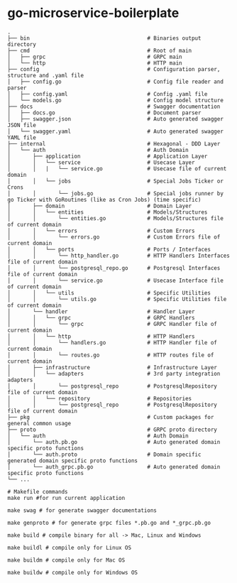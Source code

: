 # go-microservice-boilerplate

    .
    ├── bin                                     # Binaries output directory
    ├── cmd                                     # Root of main
    │   ├── grpc                                # GRPC main
    │   └── http                                # HTTP main
    ├── config                                  # Configuration parser, structure and .yaml file
    │   ├── config.go                           # Config file reader and parser 
    │   ├── config.yaml                         # Config .yaml file
    │   └── models.go                           # Config model structure
    ├── docs                                    # Swagger documentation
    │   ├── docs.go                             # Document parser
    │   ├── swagger.json                        # Auto generated swagger JSON file 
    │   └── swagger.yaml                        # Auto generated swagger YAML file 
    ├── internal                                # Hexagonal - DDD Layer
    │   └── auth                                # Auth Domain
    │       ├── application                     # Application Layer
    │       │   └── service                     # Usecase Layer
    │       │   |   └── service.go              # Usecase file of current domain
    │       │   └── jobs                        # Special Jobs Ticker or Crons
    │       │       └── jobs.go                 # Special jobs runner by go Ticker with GoRoutines (like as Cron Jobs) (time specific) 
    │       ├── domain                          # Domain Layer
    │       │   └── entities                    # Models/Structures
    │       │       └── entities.go             # Models/Structures file of current domain
    │       │   └── errors                      # Custom Errors
    │       │       └── errors.go               # Custom Errors file of current domain
    │       │   └── ports                       # Ports / Interfaces
    │       │       └── http_handler.go         # HTTP Handlers Interfaces file of current domain
    │       │       └── postgresql_repo.go      # Postgresql Interfaces file of current domain
    │       │       └── service.go              # Usecase Interface file of current domain
    │       │   └── utils                       # Specific Utilities
    │       │       └── utils.go                # Specific Utilities file of current domain
    │       └── handler                         # Handler Layer 
    │       │   └── grpc                        # GRPC Handlers
    │       │       └── grpc                    # GRPC Handler file of current domain 
    │       │   └── http                        # HTTP Handlers
    │       │       └── handlers.go             # HTTP Handler file of current domain  
    │       │       └── routes.go               # HTTP routes file of current domain  
    │       ├── infrastructure                  # Infrastructure Layer
    │       │   └── adapters                    # 3rd party integration adapters 
    │       │       └── postgresql_repo         # PostgresqlRepository file of current domain
    │       │   └── repository                  # Repositories 
    │       │       └── postgresql_repo         # PostgresqlRepository file of current domain
    ├── pkg                                     # Custom packages for general common usage
    ├── proto                                   # GRPC proto directory
    │   └── auth                                # Auth Domain
    │       └── auth.pb.go                      # Auto generated domain specific proto functions
    │       └── auth.proto                      # Domain specific generated domain specific proto functions
    │       └── auth_grpc.pb.go                 # Auto generated domain specific proto functions
    └── ...

```shell
# Makefile commands 
make run #for run current application 

make swag # for generate swagger documentations

make genproto # for generate grpc files *.pb.go and *_grpc.pb.go

make build # compile binary for all -> Mac, Linux and Windows

make buildl # compile only for Linux OS

make buildm # compile only for Mac OS

make buildw # compile only for Windows OS

```
